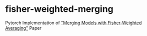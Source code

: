 # fisher-weighted-merging
Pytorch Implementation of ["Merging Models with Fisher-Weighted Averaging"](https://arxiv.org/abs/2111.09832) Paper
